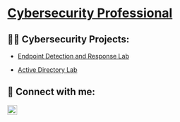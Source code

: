 <h1><br/><a href="https://www.linkedin.com/in/adf83/">Cybersecurity Professional</a></h1>

<h2>👨‍💻 Cybersecurity Projects:</h2>

  - [Endpoint Detection and Response Lab](https://github.com/4cysec/Endpoint-Detection-and-Response)

 - [Active Directory Lab](https://github.com/4cysec/Active-Directory-Lab/tree/main)
<h2> 🤳 Connect with me:</h2>

[<img align="left" alt="AndyFlambert | LinkedIn" width="22px" src="https://cdn.jsdelivr.net/npm/simple-icons@v3/icons/linkedin.svg" />][linkedin]

[linkedin]: https://linkedin.com/in/adf83

